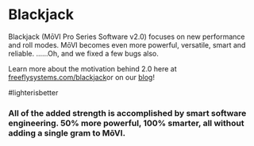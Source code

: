 # Blackjack

Blackjack \(MōVI Pro Series Software v2.0\) focuses on new performance and roll modes. MōVI becomes even more ​powerful, versatile, smart and reliable​. ......Oh, and we fixed a few bugs also.

Learn more about the motivation behind 2.0 here at [freeflysystems.com/blackjack​](https://freeflysystems.com/blackjack) or on our ​[blog](https://everyaxis.com/blackjack-mōvi-2-0-update-910ec8cc9266)​!

\#lighterisbetter

### All of the added strength is accomplished by smart software engineering. 50% more powerful, 100% smarter, all without adding a single gram to MōVI.









